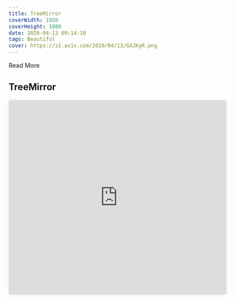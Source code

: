 ```yaml
---
title: TreeMirror
coverWidth: 1920
coverHeight: 1080
date: 2020-04-13 09:14:10
tags: Beautiful
cover: https://s1.ax1x.com/2020/04/13/GXJKyR.png
---
```


Read More
<!-- more -->

## TreeMirror

<iframe src="https://beautiful-code.netlify.com/tree-mirror/dist/index.html" style="width:100%;height:450px;box-shadow:0px 0px 10px #eee;border-radius:5px" frameborder="0" allowfullscreen mozallowfullscreen webkitallowfullscreen>